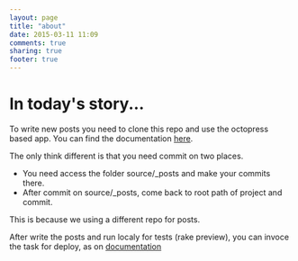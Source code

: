 ```yaml
---
layout: page
title: "about"
date: 2015-03-11 11:09
comments: true
sharing: true
footer: true
---
```


# In today's story...

To write new posts you need to clone this repo and use the octopress based app.
You can find the documentation [here](http://octopress.org/docs/blogging).

The only think different is that you need commit on two places.

* You need access the folder source/_posts and make your commits there.
* After commit on source/_posts, come back to root path of project and commit.

This is because we using a different repo for posts.

After write the posts and run localy for tests (rake preview), you can invoce the task for deploy, as on [documentation](http://octopress.org/docs/deploying/github)